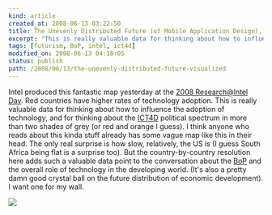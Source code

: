 ```yaml
---
kind: article
created_at: 2008-06-13 03:22:50
title: The Unevenly Distributed Future (of Mobile Application Design), Visualized
excerpt: "This is really valuable data for thinking about how to influence the adoption of technology"
tags: [futurism, BoP, intel, ict4d]
modified_on: 2008-06-13 04:18:05
status: publish 
path: /2008/06/13/the-unevenly-distributed-future-visualized
---
```


Intel produced this fantastic map yesterday at the <a href="http://www.podtech.net/home/5167/intel-research-day-showcase-for-creativity">2008 Research@Intel Day</a>. Red countries have higher rates of technology adoption. This is really valuable data for thinking about how to influence the adoption of technology, and for thinking about the <a href="http://en.wikipedia.org/wiki/Information_and_Communication_Technologies_for_Development">ICT4D</a> political spectrum in more than two shades of grey (or red and orange I guess). I think anyone who reads about this kinda stuff already has some vague map like this in their head. The only real surprise is how slow, relatively, the US is (I guess South Africa being flat is a surprise too). But the country-by-country resolution here adds such a valuable data point to the conversation about the <a href="http://en.wikipedia.org/wiki/Bottom_of_the_Pyramid">BoP</a> and the overall role of technology in the developing world.  (It's also a pretty damn good crystal ball on the future distribution of economic development). I want one for my wall.

<img src="/static/images/intelsm.jpg" alt=" " />

 